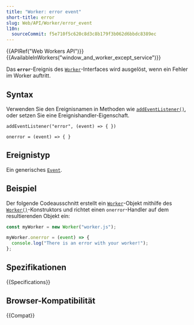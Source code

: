 ```yaml
---
title: "Worker: error event"
short-title: error
slug: Web/API/Worker/error_event
l10n:
  sourceCommit: f5e710f5c620c8d3c8b179f3b062d6bbdc8389ec
---
```


{{APIRef("Web Workers API")}}{{AvailableInWorkers("window_and_worker_except_service")}}

Das **`error`**-Ereignis des [`Worker`](/de/docs/Web/API/Worker)-Interfaces wird ausgelöst, wenn ein Fehler im Worker auftritt.

## Syntax

Verwenden Sie den Ereignisnamen in Methoden wie [`addEventListener()`](/de/docs/Web/API/EventTarget/addEventListener), oder setzen Sie eine Ereignishandler-Eigenschaft.

```js-nolint
addEventListener("error", (event) => { })

onerror = (event) => { }
```

## Ereignistyp

Ein generisches [`Event`](/de/docs/Web/API/Event).

## Beispiel

Der folgende Codeausschnitt erstellt ein [`Worker`](/de/docs/Web/API/Worker)-Objekt mithilfe des [`Worker()`](/de/docs/Web/API/Worker/Worker)-Konstruktors und richtet einen `onerror`-Handler auf dem resultierenden Objekt ein:

```js
const myWorker = new Worker("worker.js");

myWorker.onerror = (event) => {
  console.log("There is an error with your worker!");
};
```

## Spezifikationen

{{Specifications}}

## Browser-Kompatibilität

{{Compat}}
